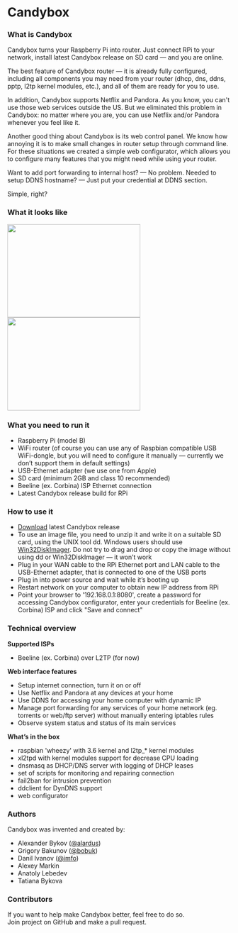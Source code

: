 Candybox
========
### What is Candybox

<p>Candybox turns your Raspberry Pi into router. Just connect RPi to your network, install latest Candybox release on SD card &mdash; and you are online.</p>

<p>The best feature of Candybox router &mdash; it is already fully configured, including all components you may need from your router (dhcp, dns, ddns, pptp, l2tp kernel modules, etc.), and all of them are ready for you to use.</p>

<p>In addition, Candybox supports Netflix and Pandora. As you know, you can't use those web services outside the US. But we eliminated this problem in Candybox: no matter where you are, you can use Netflix and/or Pandora whenever you feel like it.</p>

<p>Another good thing about Candybox is its web control panel. We know how annoying it is to make small changes in router setup through command line. For these situations we created a simple web configurator, which allows you to configure many features that you might need while using your router.</p>

<p>Want to add port forwarding to internal host? &mdash; No problem. Needed to setup DDNS hostname? &mdash; Just put your credential at DDNS section.</p>

<p>Simple, right?</p>

<h3>
<a name="how-its-looks" class="anchor" href="#how-its-looks"><span class="octicon octicon-link"></span></a>What it looks like</h3>

<p>
<a href="http://repo.candyboxrouter.com/img/candybox-setup.png"><img src="http://repo.candyboxrouter.com/img/candybox-setup.png" width="300" height="210"></a>
<a href="http://repo.candyboxrouter.com/img/candybox-info.png"><img src="http://repo.candyboxrouter.com/img/candybox-info.png" width="300" height="210"></a>
</p>

<h3>
<a name="what-do-you-need-to-run-it" class="anchor" href="#what-do-you-need-to-run-it"><span class="octicon octicon-link"></span></a>What you need to run it</h3>

<ul>
<li>Raspberry Pi (model B)</li>
<li>WiFi router (of course you can use any of Raspbian compatible USB WiFi-dongle, but you will need to configure it manually — currently we don’t support them in default settings)</li>
<li>USB-Ethernet adapter (we use one from Apple)</li>
<li>SD card (minimum 2GB and class 10 recommended)</li>
<li>Beeline (ex. Corbina) ISP Ethernet connection</li>
<li>Latest Candybox release build for RPi</li>
</ul><h3>
<a name="how-to-use-it" class="anchor" href="#how-to-use-it"><span class="octicon octicon-link"></span></a>How to use it</h3>

<ul>
<li><a href="http://yadi.sk/d/q5keVtXo7dtGo">Download</a> latest Candybox release</li>
<li>To use an image file, you need to unzip it and write it on a suitable SD card, using the UNIX tool dd. Windows users should use <a href="http://sourceforge.net/projects/win32diskimager/">Win32DiskImager</a>. Do not try to drag and drop or copy the image without using dd or Win32DiskImager &mdash; it won’t work</li>
<li>Plug in your WAN cable to the RPi Ethernet port and LAN cable to the USB-Ethernet adapter, that is connected to one of the USB ports</li>
<li>Plug in into power source and wait while it’s booting up</li>
<li>Restart network on your computer to obtain new IP address from RPi</li>
<li>Point your browser to '192.168.0.1:8080', create a password for accessing Candybox configurator, enter your credentials for Beeline (ex. Corbina) ISP and click "Save and connect"</li>
</ul><h3>
<a name="technical-overview" class="anchor" href="#technical-overview"><span class="octicon octicon-link"></span></a>Technical overview</h3>

<p><strong>Supported ISPs</strong></p>

<ul>
<li>Beeline (ex. Corbina) over L2TP (for now)</li>

</ul><p><strong>Web interface features</strong></p>
<ul>
<li>Setup internet connection, turn it on or off</li>
<li>Use Netflix and Pandora at any devices at your home</li>
<li>Use DDNS for accessing your home computer with dynamic IP</li>
<li>Manage port forwarding for any services of your home network (eg. torrents or web/ftp server) without manually entering iptables rules</li>
<li>Observe system status and status of its main services</li>

</ul><p><strong>What’s in the box</strong></p>
<ul>
<li>raspbian 'wheezy' with 3.6 kernel and l2tp_* kernel modules</li>
<li>xl2tpd with kernel modules support for decrease CPU loading</li>
<li>dnsmasq as DHCP/DNS server with logging of DHCP leases</li>
<li>set of scripts for monitoring and repairing connection</li>
<li>fail2ban for intrusion prevention</li>
<li>ddclient for DynDNS support</li>
<li>web configurator</li>
</ul><h3>
<a name="authors" class="anchor" href="#authors"><span class="octicon octicon-link"></span></a>Authors</h3>

<p>Candybox was invented and created by:</p>
<ul>
<li>Alexander Bykov (<a href="https://github.com/alardus" class="user-mention">@alardus</a>)</li>
<li>Grigory Bakunov (<a href="https://github.com/bobuk" class="user-mention">@bobuk</a>)</li>
<li>Danil Ivanov (<a href="https://github.com/imfo" class="user-mention">@imfo</a>)</li>
<li>Alexey Markin</li>
<li>Anatoly Lebedev</li>
<li>Tatiana Bykova</li>
</ul>

<h3>
<a name="contributors" class="anchor" href="#contributors"><span class="octicon octicon-link"></span></a>Contributors</h3>

<p>If you want to help make Candybox better, feel free to do so. <br> Join project on GitHub and make a pull request.</p>